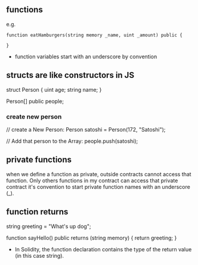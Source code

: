 ## functions

e.g.

```
function eatHamburgers(string memory _name, uint _amount) public {

}
```

- function variables start with an underscore by convention

## structs are like constructors in JS

struct Person {
uint age;
string name;
}

Person[] public people;

### create new person

// create a New Person:
Person satoshi = Person(172, "Satoshi");

// Add that person to the Array:
people.push(satoshi);

## private functions

when we define a function as private, outside contracts cannot access that function. Only others functions in my contract can access that private contract
it's convention to start private function names with an underscore (\_).

## function returns

string greeting = "What's up dog";

function sayHello() public returns (string memory) {
return greeting;
}

- In Solidity, the function declaration contains the type of the return value (in this case string).
